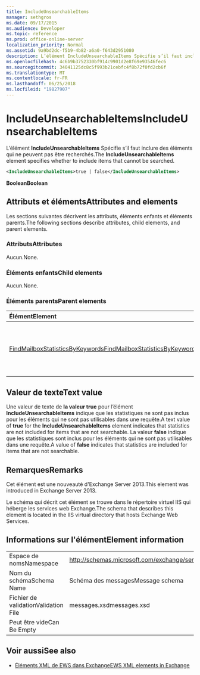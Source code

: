 ```yaml
---
title: IncludeUnsearchableItems
manager: sethgros
ms.date: 09/17/2015
ms.audience: Developer
ms.topic: reference
ms.prod: office-online-server
localization_priority: Normal
ms.assetid: 9a9bd2dc-f5b9-4b82-a6a0-f643d2951080
description: L’élément IncludeUnsearchableItems Spécifie s’il faut inclure des éléments qui ne peuvent pas être recherchés.
ms.openlocfilehash: 4c6b9b3752330bf914c9901d2e8f69e93546fec6
ms.sourcegitcommit: 34041125dc8c5f993b21cebfc4f8b72f0fd2cb6f
ms.translationtype: MT
ms.contentlocale: fr-FR
ms.lasthandoff: 06/25/2018
ms.locfileid: "19827907"
---
```

# <a name="includeunsearchableitems"></a><span data-ttu-id="ac835-103">IncludeUnsearchableItems</span><span class="sxs-lookup"><span data-stu-id="ac835-103">IncludeUnsearchableItems</span></span>

<span data-ttu-id="ac835-104">L’élément **IncludeUnsearchableItems** Spécifie s’il faut inclure des éléments qui ne peuvent pas être recherchés.</span><span class="sxs-lookup"><span data-stu-id="ac835-104">The **IncludeUnsearchableItems** element specifies whether to include items that cannot be searched.</span></span> 
  
```XML
<IncludeUnsearchableItems>true | false</IncludeUnsearchableItems>
```

 <span data-ttu-id="ac835-105">**Boolean**</span><span class="sxs-lookup"><span data-stu-id="ac835-105">**Boolean**</span></span>
## <a name="attributes-and-elements"></a><span data-ttu-id="ac835-106">Attributs et éléments</span><span class="sxs-lookup"><span data-stu-id="ac835-106">Attributes and elements</span></span>

<span data-ttu-id="ac835-107">Les sections suivantes décrivent les attributs, éléments enfants et éléments parents.</span><span class="sxs-lookup"><span data-stu-id="ac835-107">The following sections describe attributes, child elements, and parent elements.</span></span>
  
### <a name="attributes"></a><span data-ttu-id="ac835-108">Attributs</span><span class="sxs-lookup"><span data-stu-id="ac835-108">Attributes</span></span>

<span data-ttu-id="ac835-109">Aucun.</span><span class="sxs-lookup"><span data-stu-id="ac835-109">None.</span></span>
  
### <a name="child-elements"></a><span data-ttu-id="ac835-110">Éléments enfants</span><span class="sxs-lookup"><span data-stu-id="ac835-110">Child elements</span></span>

<span data-ttu-id="ac835-111">Aucun.</span><span class="sxs-lookup"><span data-stu-id="ac835-111">None.</span></span>
  
### <a name="parent-elements"></a><span data-ttu-id="ac835-112">Éléments parents</span><span class="sxs-lookup"><span data-stu-id="ac835-112">Parent elements</span></span>

|<span data-ttu-id="ac835-113">**Élément**</span><span class="sxs-lookup"><span data-stu-id="ac835-113">**Element**</span></span>|<span data-ttu-id="ac835-114">**Description**</span><span class="sxs-lookup"><span data-stu-id="ac835-114">**Description**</span></span>|
|:-----|:-----|
|[<span data-ttu-id="ac835-115">FindMailboxStatisticsByKeywords</span><span class="sxs-lookup"><span data-stu-id="ac835-115">FindMailboxStatisticsByKeywords</span></span>](findmailboxstatisticsbykeywords.md) <br/> |<span data-ttu-id="ac835-116">Spécifie une requête pour rechercher des statistiques de boîtes aux lettres par mot clé.</span><span class="sxs-lookup"><span data-stu-id="ac835-116">Specifies a request to search for mailbox statistics by keyword.</span></span>  <br/> |
   
## <a name="text-value"></a><span data-ttu-id="ac835-117">Valeur de texte</span><span class="sxs-lookup"><span data-stu-id="ac835-117">Text value</span></span>

<span data-ttu-id="ac835-118">Une valeur de texte de **la valeur true** pour l’élément **IncludeUnsearchableItems** indique que les statistiques ne sont pas inclus pour les éléments qui ne sont pas utilisables dans une requête.</span><span class="sxs-lookup"><span data-stu-id="ac835-118">A text value of **true** for the **IncludeUnsearchableItems** element indicates that statistics are not included for items that are not searchable.</span></span> <span data-ttu-id="ac835-119">La valeur **false** indique que les statistiques sont inclus pour les éléments qui ne sont pas utilisables dans une requête.</span><span class="sxs-lookup"><span data-stu-id="ac835-119">A value of **false** indicates that statistics are included for items that are not searchable.</span></span> 
  
## <a name="remarks"></a><span data-ttu-id="ac835-120">Remarques</span><span class="sxs-lookup"><span data-stu-id="ac835-120">Remarks</span></span>

<span data-ttu-id="ac835-121">Cet élément est une nouveauté d'Exchange Server 2013.</span><span class="sxs-lookup"><span data-stu-id="ac835-121">This element was introduced in Exchange Server 2013.</span></span>
  
<span data-ttu-id="ac835-122">Le schéma qui décrit cet élément se trouve dans le répertoire virtuel IIS qui héberge les services web Exchange.</span><span class="sxs-lookup"><span data-stu-id="ac835-122">The schema that describes this element is located in the IIS virtual directory that hosts Exchange Web Services.</span></span>
  
## <a name="element-information"></a><span data-ttu-id="ac835-123">Informations sur l'élément</span><span class="sxs-lookup"><span data-stu-id="ac835-123">Element information</span></span>

|||
|:-----|:-----|
|<span data-ttu-id="ac835-124">Espace de noms</span><span class="sxs-lookup"><span data-stu-id="ac835-124">Namespace</span></span>  <br/> |http://schemas.microsoft.com/exchange/services/2006/messages  <br/> |
|<span data-ttu-id="ac835-125">Nom du schéma</span><span class="sxs-lookup"><span data-stu-id="ac835-125">Schema Name</span></span>  <br/> |<span data-ttu-id="ac835-126">Schéma des messages</span><span class="sxs-lookup"><span data-stu-id="ac835-126">Message schema</span></span>  <br/> |
|<span data-ttu-id="ac835-127">Fichier de validation</span><span class="sxs-lookup"><span data-stu-id="ac835-127">Validation File</span></span>  <br/> |<span data-ttu-id="ac835-128">messages.xsd</span><span class="sxs-lookup"><span data-stu-id="ac835-128">messages.xsd</span></span>  <br/> |
|<span data-ttu-id="ac835-129">Peut être vide</span><span class="sxs-lookup"><span data-stu-id="ac835-129">Can Be Empty</span></span>  <br/> ||
   
## <a name="see-also"></a><span data-ttu-id="ac835-130">Voir aussi</span><span class="sxs-lookup"><span data-stu-id="ac835-130">See also</span></span>



- [<span data-ttu-id="ac835-131">Éléments XML de EWS dans Exchange</span><span class="sxs-lookup"><span data-stu-id="ac835-131">EWS XML elements in Exchange</span></span>](ews-xml-elements-in-exchange.md)

